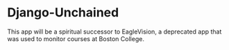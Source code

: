 # Django-Unchained

This app will be a spiritual successor to EagleVision, a deprecated app that was used to monitor courses at Boston College.